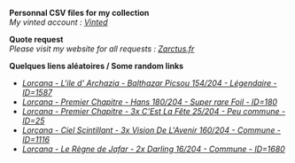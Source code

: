 **Personnal CSV files for my collection**  
*My vinted account : [Vinted](https://www.vinted.fr/member/223153477)*

**Quote request**  
*Please visit my website for all requests : [Zarctus.fr](https://www.zarctus.fr/)*


**Quelques liens aléatoires / Some random links**
- *[Lorcana - L'ile d' Archazia - Balthazar Picsou 154/204 - Légendaire - ID=1587](https://www.vinted.fr/items/5954085333-lorcana-lile-d-archazia-balthazar-picsou-154204-legendaire-id1587)*
- *[Lorcana - Premier Chapitre - Hans 180/204 - Super rare Foil - ID=180](https://www.vinted.fr/items/5576996277-lorcana-premier-chapitre-hans-180204-super-rare-foil-id180)*
- *[Lorcana - Premier Chapitre - 3x C'Est La Fête 25/204 - Peu commune - ID=25](https://www.vinted.fr/items/6567162423-lorcana-premier-chapitre-3x-cest-la-fete-25204-peu-commune-id25)*
- *[Lorcana - Ciel Scintillant - 3x Vision De L'Avenir 160/204 - Commune - ID=1116](https://www.vinted.fr/items/4981057764-lorcana-ciel-scintillant-3x-vision-de-lavenir-160204-commune-id1116)*
- *[Lorcana - Le Règne de Jafar - 2x Darling 16/204 - Commune - ID=1680](https://www.vinted.fr/items/6475011231-lorcana-le-regne-de-jafar-2x-darling-16204-commune-id1680)*
